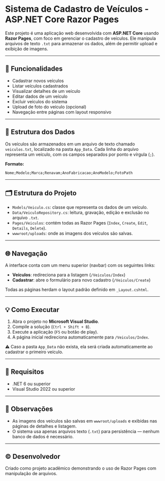 
# Sistema de Cadastro de Veículos - ASP.NET Core Razor Pages

Este projeto é uma aplicação web desenvolvida com **ASP.NET Core** usando **Razor Pages**, com foco em gerenciar o cadastro de veículos. Ele manipula arquivos de texto `.txt` para armazenar os dados, além de permitir upload e exibição de imagens.

---

## 🧩 Funcionalidades

- Cadastrar novos veículos
- Listar veículos cadastrados
- Visualizar detalhes de um veículo
- Editar dados de um veículo
- Excluir veículos do sistema
- Upload de foto do veículo (opcional)
- Navegação entre páginas com layout responsivo

---

## 📂 Estrutura dos Dados

Os veículos são armazenados em um arquivo de texto chamado `veiculos.txt`, localizado na pasta `App_Data`. Cada linha do arquivo representa um veículo, com os campos separados por ponto e vírgula (`;`).

**Formato:**
```
Nome;Modelo;Marca;Renavam;AnoFabricacao;AnoModelo;FotoPath
```

---

## 🗂️ Estrutura do Projeto

- `Models/Veiculo.cs`: classe que representa os dados de um veículo.
- `Data/VeiculoRepository.cs`: leitura, gravação, edição e exclusão no arquivo `.txt`.
- `Pages/Veiculos`: contém todas as Razor Pages (`Index`, `Create`, `Edit`, `Details`, `Delete`).
- `wwwroot/uploads`: onde as imagens dos veículos são salvas.

---

## 🌐 Navegação

A interface conta com um menu superior (navbar) com os seguintes links:

- **Veículos**: redireciona para a listagem (`/Veiculos/Index`)
- **Cadastrar**: abre o formulário para novo cadastro (`/Veiculos/Create`)

Todas as páginas herdam o layout padrão definido em `_Layout.cshtml`.

---

## 💡 Como Executar

1. Abra o projeto no **Microsoft Visual Studio**.
2. Compile a solução (`Ctrl + Shift + B`).
3. Execute a aplicação (`F5` ou botão de play).
4. A página inicial redireciona automaticamente para `/Veiculos/Index`.

⚠️ Caso a pasta `App_Data` não exista, ela será criada automaticamente ao cadastrar o primeiro veículo.

---

## 📌 Requisitos

- .NET 6 ou superior
- Visual Studio 2022 ou superior

---

## 📝 Observações

- As imagens dos veículos são salvas em `wwwroot/uploads` e exibidas nas páginas de detalhes e listagem.
- O sistema usa apenas arquivos texto (`.txt`) para persistência — nenhum banco de dados é necessário.

---

## © Desenvolvedor

Criado como projeto acadêmico demonstrando o uso de Razor Pages com manipulação de arquivos.
